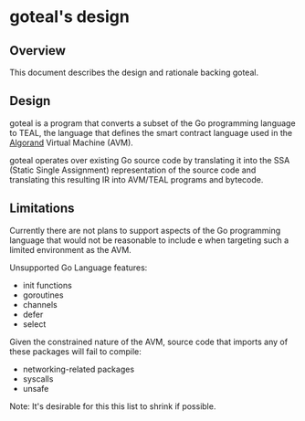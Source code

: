 # goteal's design

## Overview

This document describes the design and rationale backing goteal.

## Design

goteal is a program that converts a subset of the Go programming language to TEAL, the language that
defines the smart contract language used in the [Algorand](https://www.algorand.com/) Virtual
Machine (AVM).

goteal operates over existing Go source code by translating it into the SSA (Static Single
Assignment) representation of the source code and translating this resulting IR into AVM/TEAL
programs and bytecode.

## Limitations

Currently there are not plans to support aspects of the Go programming language that would not be
reasonable to include e when targeting such a limited environment as the AVM.

Unsupported Go Language features:

* init functions
* goroutines
* channels
* defer
* select

Given the constrained nature of the AVM, source code that imports any of these packages will fail to
compile:

* networking-related packages
* syscalls
* unsafe

Note: It's desirable for this this list to shrink if possible.
